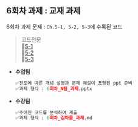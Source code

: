 ## 6회차 과제 : 교재 과제
6회차 과제 문제 : `Ch.5-1, 5-2, 5-3`에 수록된 코드
  >코드전문 <br>
>🔗[5-1](https://bit.ly/hg-05-1) <br>
 🔗[5-2](https://bit.ly/hg-05-2) <br>
 🔗[5-3](https://bit.ly/hg-05-3)


- **수업팀**
	```python
	✅진도에 따른 개념 설명과 문제 해설이 포함된 ppt 준비
	✅과제 형식 : 6회차_N팀_과제.pptx
	```
- **수강팀**
	```python
	✅주어진 코드를 분석하여 제출
	✅과제 형식 : 6회차_김마클_과제.md
	```
